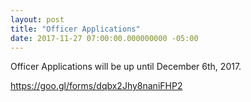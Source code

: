 ```yaml
---
layout: post
title: "Officer Applications"
date: 2017-11-27 07:00:00.000000000 -05:00
---
```


Officer Applications will be up until December 6th, 2017. 

<https://goo.gl/forms/dqbx2Jhy8naniFHP2>
